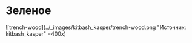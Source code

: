 # Зеленое

![trench-wood](../_images/kitbash_kasper/trench-wood.png "Источник: kitbash_kasper" =400x)
